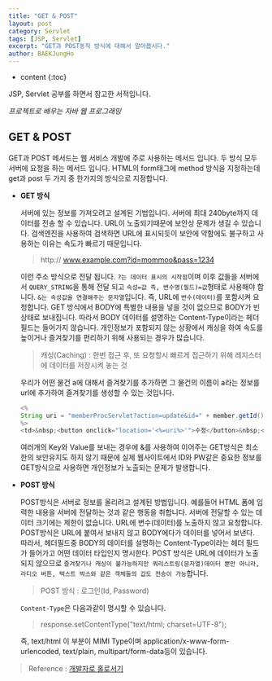 ```yaml
---
title: "GET & POST"
layout: post
category: Servlet
tags: [JSP, Servlet]
excerpt: "GET과 POST동작 방식에 대해서 알아봅시다."
author: BAEKJungHo
---
```


* content
{:toc}

JSP, Servlet 공부를 하면서 참고한 서적입니다.

_프로젝트로 배우는 자바 웹 프로그래밍_

## GET & POST

  GET과 POST 메서드는 웹 서비스 개발에 주로 사용하는 메서드 입니다.
  두 방식 모두 서버에 요청을 하는 메서드 입니다. HTML의 form태그에 method 방식을 지정하는데
  get과 post 두 가지 중 한가지의 방식으로 지정합니다.

  - __GET 방식__

    서버에 있는 정보를 가져오려고 설계된 기법입니다. 서버에 최대 240byte까지 데이터를 전송 할 수 있습니다.
    URL이 노출되기때문에 보안상 문제가 생길 수 있습니다. 검색엔진을 사용하여 검색하면 URL에 표시되듯이 보안에 약함에도 불구하고
    사용하는 이유는 속도가 빠르기 때문입니다.

    > http:// www.example.com?id=mommoo&pass=1234

    이런 주소 방식으로 전달 됩니다. `?는 데이터 표시의 시작점`이며 이후 값들을 서버에서 `QUERY_STRING`을 통해 전달 되고
    `속성=값 즉, 변수명(필드)=값`형태로 사용해야 합니다. `&는 속성값을 연결해주는 문자열`입니다. 즉, URL에 `변수(데이터)`를 포함시켜 요청합니다. GET 방식에서 BODY에 특별한 내용을 넣을 것이 없으므로 BODY가 빈상태로 보내집니다. 따라서 BODY 데이터를 설명하는 Content-Type이라는 헤더필드는 들어가지 않습니다. 개인정보가 포함되지 않는 상황에서 캐싱을 하여 속도를 높이거나 즐겨찾기를 편리하기 위해 사용되는 경우가 많습니다.

    > 캐싱(Caching) : 한번 접근 후, 또 요청할시 빠르게 접근하기 위해 레지스터에 데이터를 저장시켜 놓는 것

    우리가 어떤 물건 a에 대해서 즐겨찾기를 추가하면 그 물건의 이름이 a라는 정보를 url에 추가하여 즐겨찾기를 생성할 수 있는 것입니다.

    ```java
    <%
    String uri = "memberProcServlet?action=update&id=" + member.getId();
    %>
    <td>&nbsp;<button onclick="location='<%=uri%>'">수정</button>&nbsp;</td></tr>
    ```

    여러개의 Key와 Value를 보내는 경우에 &를 사용하여 이어주는 GET방식은 최소한의 보안유지도 하지 않기 때문에 실제 웹사이트에서 ID와 PW같은 중요한 정보를 GET방식으로 사용하면 개인정보가 노출되는 문제가 발생합니다.

  - __POST 방식__

    POST방식은 서버로 정보를 올리려고 설계된 방법입니다. 예를들어 HTML 폼에 입력한 내용을 서버에 전달하는 것과 같은 행동을 취합니다. 서버에 전달할 수 있는 데이터 크기에는 제한이 없습니다. URL에 변수(데이터)를 노출하지 않고 요청합니다.
    POST방식은 URL에 붙여서 보내지 않고 BODY에다가 데이터를 넣어서 보낸다.  
    따라서, 헤더필드중 BODY의 데이터를 설명하는 Content-Type이라는 헤더 필드가 들어가고 어떤 데이터 타입인지 명시한다.
    POST 방식은 URL에 데이터가 노출되지 않으므로 `즐겨찾기나 캐싱이 불가능하지만 쿼리스트링(문자열)데이터 뿐만 아니라, 라디오 버튼, 텍스트 박스와 같은 객체들의 값도 전송이 가능`합니다.

    > POST 방식 : 로그인(Id, Password)

    `Content-Type`은 다음과같이 명시할 수 있습니다.

    > response.setContentType("text/html; charset=UTF-8");

    즉, text/html 이 부분이 MIMI Type이며 application/x-www-form-urlencoded, text/plain, multipart/form-data등이 있습니다.

  > Reference : [개발자로 홀로서기](https://mommoo.tistory.com/60)
